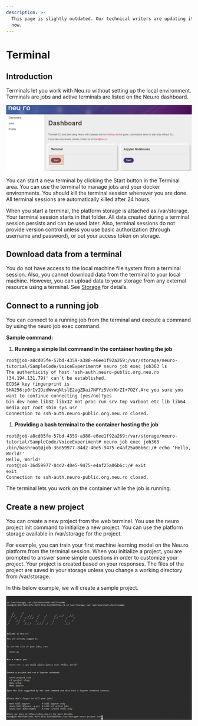 ```yaml
---
description: >-
  This page is slightly outdated. Our technical writers are updating it right
  now.
---
```


# Terminal

## Introduction

Terminals let you work with Neu.ro without setting up the local environment. Terminals are jobs and active terminals are listed on the Neu.ro dashboard.

![](../.gitbook/assets/Term_Home.jpg)

You can start a new terminal by clicking the Start button in the Terminal area. You can use the terminal to manage jobs and your docker environments. You should kill the terminal session whenever you are done. All terminal sessions are automatically killed after 24 hours.

When you start a terminal, the platform storage is attached as /var/storage. Your terminal session starts in that folder. All data created during a terminal session persists and can be used later. Also, terminal sessions do not provide version control unless you use basic authorization \(through username and password\), or out your access token on storage.

## Download data from a terminal

You do not have access to the local machine file system from a terminal session. Also, you cannot download data from the terminal to your local machine. However, you can upload data to your storage from any external resource using a terminal. See [Storage](https://github.com/neuromation/platform-docs/tree/8c2237b1dbb6b440fcdeb85fbe5156280f490138/web/link%20to%20Storage%20docs/README.md) for details.

## Connect to a running job

You can connect to a running job from the terminal and execute a command by using the neuro job exec command.

**Sample command:**

1. **Running a simple list command in the container hosting the job**

```text
root@job-a8cd05fe-57bd-4359-a388-e6ee1f92a269:/var/storage/neuro-tutorial/SampleCode/VoiceExperiment# neuro job exec job363 ls
The authenticity of host 'ssh-auth.neuro-public.org.neu.ro (34.194.131.79)' can`t be established.
ECDSA key fingerprint is SHA256:p0rIvIDzdWvwqNtslE2agZDai7NFYz5VdrKrZI+7O2Y.Are you sure you want to continue connecting (yes/no)?yes
bin dev home lib32 libx32 mnt proc run srv tmp varboot etc lib lib64 media opt root sbin sys usr
Connection to ssh-auth.neuro-public.org.neu.ro closed.
```

1. **Providing a bash terminal to the container hosting the job**

```text
root@job-a8cd05fe-57bd-4359-a388-e6ee1f92a269:/var/storage/neuro-tutorial/SampleCode/VoiceExperiment# neuro job exec job363 /bin/bashroot@job-36d59977-84d2-40e5-9475-e4af25a06b6c:/# echo 'Hello, World!'
Hello, World!
root@job-36d59977-84d2-40e5-9475-e4af25a06b6c:/# exit
exit
Connection to ssh-auth.neuro-public.org.neu.ro closed.
```

The terminal lets you work on the container while the job is running.

## Create a new project

You can create a new project from the web terminal. You use the neuro project init command to initialize a new project. You can use the platform storage available in /var/storage for the project.

For example, you can train your first machine learning model on the Neu.ro platform from the terminal session. When you initialize a project, you are prompted to answer some simple questions in order to customize your project. Your project is created based on your responses. The files of the project are saved in your storage unless you change a working directory from /var/storage.

In this below example, we will create a sample project.

![](../.gitbook/assets/ProjectIniti.gif)

